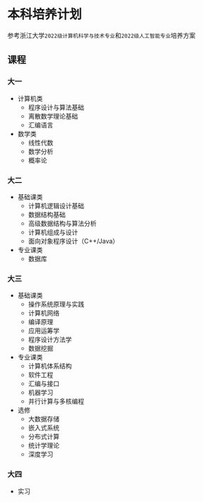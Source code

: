 # 本科培养计划
参考浙江大学`2022级计算机科学与技术专业`和`2022级人工智能专业`培养方案

## 课程
### 大一
- 计算机类
  - 程序设计与算法基础
  - 离散数学理论基础
  - 汇编语言
- 数学类
  - 线性代数
  - 数学分析
  - 概率论

### 大二
- 基础课类
  - 计算机逻辑设计基础
  - 数据结构基础
  - 高级数据结构与算法分析
  - 计算机组成与设计
  - 面向对象程序设计（C++/Java）
- 专业课类
  - 数据库

### 大三
- 基础课类
  - 操作系统原理与实践
  - 计算机网络
  - 编译原理
  - 应用运筹学
  - 程序设计方法学
  - 数据挖掘
- 专业课类
  - 计算机体系结构
  - 软件工程
  - 汇编与接口
  - 机器学习
  - 并行计算与多核编程
- 选修
  - 大数据存储
  - 嵌入式系统
  - 分布式计算
  - 统计学理论
  - 深度学习

### 大四
- 实习